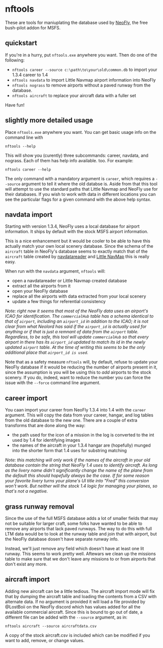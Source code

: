 # nftools

These are tools for maniuplating the database used by [NeoFly](https://maugiroe.wixsite.com/neofly), the free bush-pilot addon for MSFS.

## quickstart

If you're in a hurry, put `nftools.exe` anywhere you want.  Then do one of the following:

* `nftools career --source c:\path\to\your\old\common.db` to import your 1.3.4 career to 1.4
* `nftools navdata` to import Little Navmap airport information into NeoFly
* `nftools nograss` to remove airports without a paved runway from the database.
* `nftools aircraft` to replace your aircraft data with a fuller set

Have fun!

## slightly more detailed usage

Place `nftools.exe` anywhere you want.  You can get basic usage info on the command line with

    nftools --help

This will show you (curently) three subcommands: career, navdata, and nograss.  Each of them has help info available. too.  For example:

    nftools career --help

The only command with a mandatory argument is `career`, which requires a `--source` argument to tell it where the old databse is.   Aside from that this tool will attempt to use the standard paths that Little Navmap and NeoFly use for their databases.  If you wish to work with data in different locations you can see the particular flags for a given command with the above help syntax.

## navdata import

Starting with version 1.3.4, NeoFly uses a local database for airport information.  It ships by default with the stock MSFS airport information.

This is a nice enhancement but it would be cooler to be able to have this actually match your own local scenery database.  Since the schema of the `aircraft` table in NeoFly's database seems to exactly match that of the `aircraft` table created by [navdatareader](https://github.com/albar965/navdatareader/wiki) and [Little NavMap](https://albar965.github.io/littlenavmap.html) this is really easy.

When run with the `navdata` argument, `nftools` will:

* open a navdatareader or Little Navmap created database 
* extract all the airports from it
* open your NeoFly database
* replace all the airports with data extracted from your local scenery
* update a few things for referential consistency

*Note:  right now it seems that most of the NeoFly data uses an airport's ICAO for identification.  The `commercialHub` table has a schema identical to that of `airport`, including an `airport_id` in addition to the ICAO; it is not clear from what Neolord has said if the `airport_id` is actually used for anything or if that is just a remnant of data from the `airport` table.  Regardless, to be safe, this tool will update `commercialHub` so that every airport in there has its `airport_id` updated to match its id in the newly updated `airport` table.  At the time of writing this seems to be the only additional place that `airport_id is used`.*

Note that as a safety measure `nftools` will, by default, refuse to update your NeoFly database if it would be reducing the number of airports present in it, since the assumption is you will be using this to _add_ airports to the stock scenery.  If you do, indeed, want to reduce the number you can force the issue with the `--force` command line argument.

## career import

You caan import your career from NeoFly 1.3.4 into 1.4 with the `career` argument.  This will copy the data from your career, hangar, and log tables from the old database to the new one.  There are a couple of extra transforms that are done along the way:

* the path used for the icon of a mission in the log is converted to the int used by 1.4 for identifying images
* the names of the aircraft in your 1.3.4 hangar are (hopefully) munged into the shorter form that 1.4 uses for substring matching

*Note:  this matching will only work if the names of the aircraft in your old database contain the string that NeoFly 1.4 uses to identify aircraft.  As long as the livery name didn't significantly change the name of the plane from the default this should hopefully always be the case.  If for some reason your favorite livery turns your plane's UI title into "Fred" this conversion won't work.  But neither will the stock 1.4 logic for managing your planes, so that's not a negative.*

## grass runway removal

Since the use of the full MSFS database adds a lot of smaller fields that may not be suitable for larger craft, some folks have wanted to be able to remove any airports that lack paved runways.  The way to do this with full LTM data would be to look at the runway table and join that with airport, but the NeoFly database dosen't have separate runway info.

Instead, we'll just remove any field which doesn't have at least one lit runway.  This seems to work pretty well.  Aftewars we clean up the missions table to make sure that we don't leave any missions to or from airports that don't exist any more.

## aircraft import

Adding new aircraft can be a little tedious.  The aircraft import mode will fix that by dumping the aircraft table and loading the contents from a CSV with alternate data.  If no argument is provided it will load a file provided by @LostBoii on the NeoFly discord which has values added for all the available commercial aircraft.  Since this is bound to go out of date, a different file can be added with the `--source` argument, as in:

    nftools aircraft --source aircraftdata.csv

A copy of the stock aircraft.csv is included which can be modified if you want to add, remove, or change values.